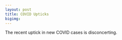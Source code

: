 ```yaml
---
layout: post
title: COVID Upticks
bigimg: 
---
```


The recent uptick in new COVID cases is disconcerting.

<iframe src="https://rpubs.com/bac3917/git062420"  width="100%" height="300" style="border:none;></iframe>

More later...
